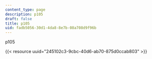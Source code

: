 ```yaml
---
content_type: page
description: p105
draft: false
title: p105
uid: fadb5056-30d1-4da8-8e7b-08a708d9f96b
---
```

p105

{{< resource uuid="245102c3-9cbc-40d6-ab70-875d0ccab803" >}}